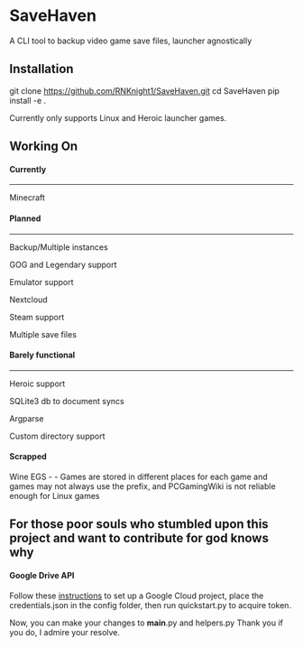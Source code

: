 # SaveHaven
A CLI tool to backup video game save files, launcher agnostically

## Installation
  git clone https://github.com/RNKnight1/SaveHaven.git
  cd SaveHaven
  pip install -e .

Currently only supports Linux and Heroic launcher games.

## Working On

#### Currently
--------------

Minecraft

#### Planned
------------

Backup/Multiple instances

GOG and Legendary support

Emulator support

Nextcloud

Steam support

Multiple save files

#### Barely functional
----------------------
Heroic support

SQLite3 db to document syncs

Argparse

Custom directory support

#### Scrapped

Wine EGS - - Games are stored in different places for each game and games may not always use the prefix, and PCGamingWiki is not reliable enough for Linux games

## For those poor souls who stumbled upon this project and want to contribute for god knows why

#### Google Drive API
Follow these [instructions](https://developers.google.com/drive/api/quickstart/python) to set up a Google Cloud project, place the credentials.json in the config folder, then run quickstart.py to acquire token.

Now, you can make your changes to __main__.py and helpers.py
Thank you if you do, I admire your resolve.
